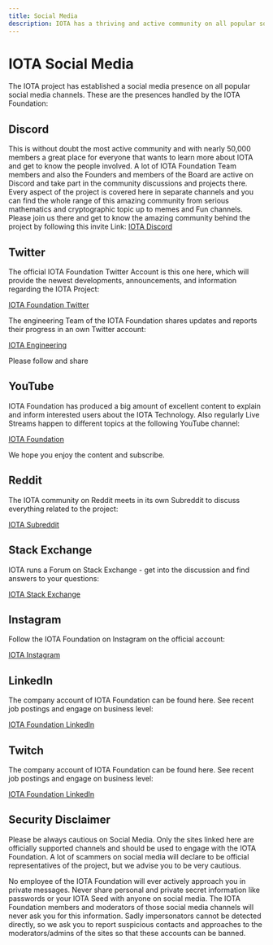 ```yaml
---
title: Social Media
description: IOTA has a thriving and active community on all popular social media applications. Find the IOTA Foundation and the community here.
---
```


# IOTA Social Media

The IOTA project has established a social media presence on all popular social media channels. These are the presences handled by the IOTA Foundation:

## Discord

This is without doubt the most active community and with nearly 50,000 members a great place for everyone that wants to learn more about IOTA and get to know the people involved. A lot of IOTA Foundation Team members and also the Founders and members of the Board are active on Discord and take part in the community discussions and projects there. Every aspect of the project is covered here in separate channels and you can find the whole range of this amazing community from serious mathematics and cryptographic topic up to memes and Fun channels.
Please join us there and get to know the amazing community behind the project by following this invite Link:
[IOTA Discord](https://discord.iota.org)

## Twitter

The official IOTA Foundation Twitter Account is this one here, which will provide the newest developments, announcements, and information regarding the IOTA Project:

[IOTA Foundation Twitter](https://twitter.com/iota)

The engineering Team of the IOTA Foundation shares updates and reports their progress in an own Twitter account:

[IOTA Engineering](https://twitter.com/iota_dev)

Please follow and share

## YouTube

IOTA Foundation has produced a big amount of excellent content to explain and inform interested users about the IOTA Technology. Also regularly Live Streams happen to different topics at the following YouTube channel:

[IOTA Foundation](https://www.youtube.com/c/iotafoundation)

We hope you enjoy the content and subscribe.

## Reddit

The IOTA community on Reddit meets in its own Subreddit to discuss everything related to the project:

[IOTA Subreddit](https://www.reddit.com/r/Iota/)

## Stack Exchange

IOTA runs a Forum on Stack Exchange - get into the discussion and find answers to your questions:

[IOTA Stack Exchange](https://iota.stackexchange.com/)

## Instagram

Follow the IOTA Foundation on Instagram on the official account:

[IOTA Instagram](https://www.instagram.com/iotafoundation)

## LinkedIn

The company account of IOTA Foundation can be found here. See recent job postings and engage on business level:

[IOTA Foundation LinkedIn](https://www.linkedin.com/company/iotafoundation/)

## Twitch

The company account of IOTA Foundation can be found here. See recent job postings and engage on business level:

[IOTA Foundation LinkedIn](https://www.linkedin.com/company/iotafoundation/)

## Security Disclaimer

Please be always cautious on Social Media. Only the sites linked here are officially supported channels and should be used to engage with the IOTA Foundation. A lot of scammers on social media will declare to be official representatives of the project, but we advise you to be very cautious.

No employee of the IOTA Foundation will ever actively approach you in private messages. Never share personal and private secret information like passwords or your IOTA Seed with anyone on social media. The IOTA Foundation members and moderators of those social media channels will never ask you for this information. Sadly impersonators cannot be detected directly, so we ask you to report suspicious contacts and approaches to the moderators/admins of the sites so that these accounts can be banned.
